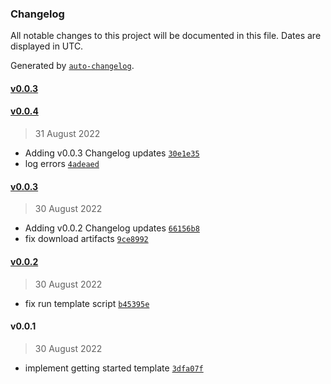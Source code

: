 ### Changelog

All notable changes to this project will be documented in this file. Dates are displayed in UTC.

Generated by [`auto-changelog`](https://github.com/CookPete/auto-changelog).

#### [v0.0.3](https://github.com/nevermined-io/create-nevermined-react/compare/v0.0.4...v0.0.3)

#### [v0.0.4](https://github.com/nevermined-io/create-nevermined-react/compare/v0.0.3...v0.0.4)

> 31 August 2022

- Adding v0.0.3 Changelog updates [`30e1e35`](https://github.com/nevermined-io/create-nevermined-react/commit/30e1e353ef0cf3a9274b40782c1390045c88be0d)
- log errors [`4adeaed`](https://github.com/nevermined-io/create-nevermined-react/commit/4adeaedc081d853a021c77f850b363fbc0787079)

#### [v0.0.3](https://github.com/nevermined-io/create-nevermined-react/compare/v0.0.2...v0.0.3)

> 30 August 2022

- Adding v0.0.2 Changelog updates [`66156b8`](https://github.com/nevermined-io/create-nevermined-react/commit/66156b8f20ab730a41b6a7df8fd61a03403818c7)
- fix download artifacts [`9ce8992`](https://github.com/nevermined-io/create-nevermined-react/commit/9ce8992807debba6d3b8e289d43d5dccf1275cb5)

#### [v0.0.2](https://github.com/nevermined-io/create-nevermined-react/compare/v0.0.1...v0.0.2)

> 30 August 2022

- fix run template script [`b45395e`](https://github.com/nevermined-io/create-nevermined-react/commit/b45395e4461dc5e0875b4d60cfed4ec6dcf54b83)

#### v0.0.1

> 30 August 2022

- implement getting started template [`3dfa07f`](https://github.com/nevermined-io/create-nevermined-react/commit/3dfa07f458de694e03152b59a6e6be9cc34cbdd2)

